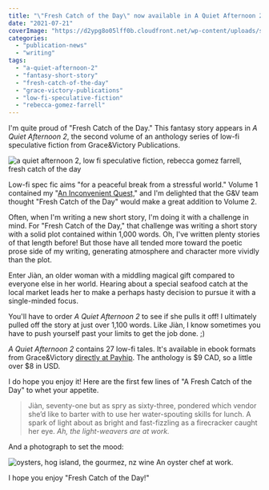 ```yaml
---
title: "\"Fresh Catch of the Day\" now available in A Quiet Afternoon 2!"
date: "2021-07-21"
coverImage: "https://d2ypg8o05lff0b.cloudfront.net/wp-content/uploads/sites/3/2021/07/21222521/GV_AQA2_cover.jpg"
categories:
  - "publication-news"
  - "writing"
tags:
  - "a-quiet-afternoon-2"
  - "fantasy-short-story"
  - "fresh-catch-of-the-day"
  - "grace-victory-publications"
  - "low-fi-speculative-fiction"
  - "rebecca-gomez-farrell"
---
```


I'm quite proud of "Fresh Catch of the Day." This fantasy story appears in _A Quiet Afternoon 2_, the second volume of an anthology series of low-fi speculative fiction from Grace&Victory Publications.

![a quiet afternoon 2, low fi speculative fiction, rebecca gomez farrell, fresh catch of the day](https://d2ypg8o05lff0b.cloudfront.net/wp-content/uploads/sites/3/2021/07/21222521/GV_AQA2_cover.jpg)

Low-fi spec fic aims "for a peaceful break from a stressful world." Volume 1 contained my "[An Inconvenient Quest,](/creative-works/an-inconvenient-quest/)" and I'm delighted that the G&V team thought "Fresh Catch of the Day" would make a great addition to Volume 2.

Often, when I'm writing a new short story, I'm doing it with a challenge in mind. For "Fresh Catch of the Day," that challenge was writing a short story with a solid plot contained within 1,000 words. Oh, I've written plenty stories of that length before! But those have all tended more toward the poetic prose side of my writing, generating atmosphere and character more vividly than the plot.

Enter Jiàn, an older woman with a middling magical gift compared to everyone else in her world. Hearing about a special seafood catch at the local market leads her to make a perhaps hasty decision to pursue it with a single-minded focus.

You'll have to order _A Quiet Afternoon 2_ to see if she pulls it off! I ultimately pulled off the story at just over 1,100 words. Like Jiàn, I know sometimes you have to push yourself past your limits to get the job done. ;)

_A Quiet Afternoon 2_ contains 27 low-fi tales. It's available in ebook formats from Grace&Victory [directly at Payhip](https://payhip.com/b/LqAfQ). The anthology is $9 CAD, so a little over $8 in USD.

I do hope you enjoy it! Here are the first few lines of "A Fresh Catch of the Day" to whet your appetite.

> Jiàn, seventy-one but as spry as sixty-three, pondered which vendor she’d like to barter with to use her water-spouting skills for lunch. A spark of light about as bright and fast-fizzling as a firecracker caught her eye. _Ah, the light-weavers are at work._

And a photograph to set the mood:

![oysters, hog island, the gourmez, nz wine](https://d2ypg8o05lff0b.cloudfront.net/wp-content/uploads/sites/3/2021/07/21222655/NZWine-14-768x1024.jpg) An oyster chef at work.

I hope you enjoy "Fresh Catch of the Day!"
